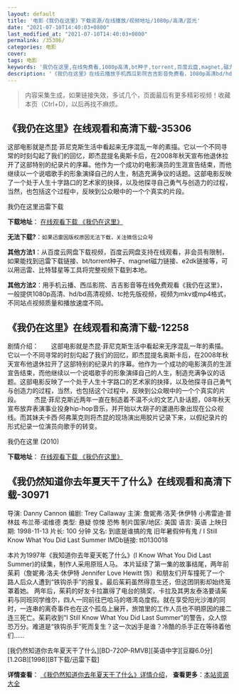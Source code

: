 ```yaml
---
layout: default
title: '电影《我仍在这里》下载资源/在线播放/视频地址/1080p/高清/蓝光'
date: "2021-07-10T14:40:03+0800"
last_modified_at: "2021-07-10T14:40:03+0800"
permalink: /35306/
categories: 电影
cover:
tags: 电影
keywords: '我仍在这里,在线免费看,1080p高清,bt种子,torrent,百度云盘,magnet,磁力链,迅雷下载资源'
description: '《我仍在这里》在线云播放手机西瓜影院吉吉影音免费看，1080p高清bd/hd未删减完整版和tc抢先枪版，mkv/mp4格式，附带bt/torrent种子、magnet/磁力链、百度云盘、网盘资源迅雷下载链接'
---
```


>内容采集生成，如果链接失效，多试几个，页面最后有更多精彩视频！收藏本页（Ctrl+D)，以后再找不麻烦。


## 《我仍在这里》在线观看和高清下载-35306

这部电影就是杰昆·菲尼克斯生活中看起来无序混乱一年的素描。它以一个不同寻常的时刻勾起了我们的回忆，即杰昆提名奥斯卡后，在2008年秋天宣布他退休拉开了这部特别的纪录片的序幕。他作为一个成功的电影演员的生涯宣告结束，而他继续以一个说唱歌手的形象演绎自己的人生，制造充满争议的话题。这部电影反映了一个处于人生十字路口的艺术家的抉择，以及他探寻自己勇气与创造力的过程，当然，也包括这个过程中，反映到公众眼中的一个个真实的片段。


我仍在这里迅雷下载

**下载地址**： [在线观看下载 《我仍在这里》](https://www.993dy.com//vod-detail-id-13678.html) 


**无法下载?**：`如果迅雷因版权原因无法下载，关注微信公众号 `

**其他方法1**：从百度云网盘下载视频，百度云网盘支持在线观看，非会员有限制，如果能找到迅雷下载链接、bt/torrent种子、magnet磁力链接、e2dk链接等，可以用迅雷、比特彗星等工具将完整视频下载到本地。

**其他方法2**：用手机云播、西瓜影院、吉吉影音等在线免费观看《我仍在这里》，一般提供1080p高清、hd/bd高清视频、tc抢先版视频，视频为mkv或mp4格式，不同站点视频质量和播放速度不同。


## 《我仍在这里》在线观看和高清下载-12258

剧情介绍：　　这部电影就是杰昆·菲尼克斯生活中看起来无序混乱一年的素描。它以一个不同寻常的时刻勾起了我们的回忆，即杰昆提名奥斯卡后，在2008年秋天宣布他退休拉开了这部特别的纪录片的序幕。他作为一个成功的电影演员的生涯宣告结束，而他继续以一个说唱歌手的形象演绎自己的人生，制造充满争议的话题。这部电影反映了一个处于人生十字路口的艺术家的抉择，以及他探寻自己勇气与创造力的过程，当然，也包括这个过程中，反映到公众眼中的一个个真实的片段。 　　杰昆·菲尼克斯近两年一直在制造着不温不火的文艺八卦话题，08年秋天宣布放弃表演事业投身hip-hop音乐，并开始以大胡子的邋遢形象出现在公众视线。而其妹夫卡西·阿弗莱克则将杰昆的现场演出用胶片记录下来，以假纪录片的形式纪录一位演员向歌手的转变。


我仍在这里 (2010)

**下载地址**： [在线观看下载 《我仍在这里》](https://www.btbtdy.me/btdy/dy7103.html) 


## 《我仍然知道你去年夏天干了什么》在线观看和高清下载-30971

导演: Danny Cannon 编剧: Trey Callaway 主演: 詹妮弗·洛芙·休伊特 小弗雷迪·普林兹 布兰蒂·诺维德 类型: 悬疑 惊悚 恐怖 制片国家/地区: 美国 语言: 英语 上映日期: 1998-11-13 片长: 100 分钟 又名: 到底是谁搞的鬼 旧年暑假仲有鬼 / I Still Know What You Did Last Summer IMDb链接: tt0130018

本片为1997年《我知道你去年夏天乾了什么》(I Know What You Did Last Summer)的续集，制作人采用原班人马。 本片延续了第一集的故事结尾，两年前茱莉（詹妮弗·洛夫·休伊特 Jennifer Love Hewitt 饰）和朋友们开车撞死了一个 路人后众人遭到“铁钩杀手”的报复。最后茱莉虽然得意生还，但这团阴影却始终笼罩着她。 两年后，茱莉的好友卡拉赢得了电台的猜奖，卡拉及其男友泰洛要请茱莉与同班同学维尔，四人一同前往巴哈马的塔湾岛度假。就在享受阳光沙滩的同时，一连串的离奇事件也在这个孤岛上展开，旅馆里的工作人员也不明原因的接二连三死亡。茱莉收到“I Still Know What You Did Last Summer”的警告，众人惊恐万分。难道是“铁钩杀手”死而复生？这一次凶手是谁？冷酷的杀手正在等待着他们……


[我仍然知道你去年夏天干了什么][BD-720P-RMVB][英语中字][豆瓣6.0分][1.2GB][1998][BT下载/迅雷下载]

**详情查看**： [《我仍然知道你去年夏天干了什么》详情介绍](/movie/30971/)， **查看更多**：[本站资源大全](/movie/t/all/)

